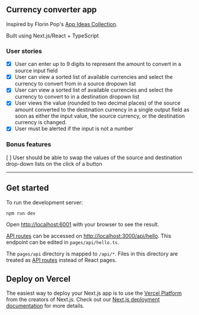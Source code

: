 ## Currency converter app
Inspired by Florin Pop's [App Ideas Collection](https://github.com/florinpop17/app-ideas/blob/master/Projects/2-Intermediate/Currency-Converter.md). 

Built using Next.js/React + TypeScript
### User stories

- [x] User can enter up to 9 digits to represent the amount to convert in a source input field  
- [x] User can view a sorted list of available currencies and select the currency to convert from in a source dropown list  
- [x] User can view a sorted list of available currencies and select the currency to convert to in a destination dropown list  
- [x] User views the value (rounded to two decimal places) of the source amount converted to the destination currency in a single output field as soon as either the input value, the source currency, or the destination currency is changed.  
- [x] User must be alerted if the input is not a number  

### Bonus features

[ ] User should be able to swap the values of the source and destination drop-down lists on the click of a button

---

## Get started

To run the development server:

```bash
npm run dev
```

Open [http://localhost:6001](http://localhost:6001) with your browser to see the result.

[API routes](https://nextjs.org/docs/api-routes/introduction) can be accessed on [http://localhost:3000/api/hello](http://localhost:3000/api/hello). This endpoint can be edited in `pages/api/hello.ts`.

The `pages/api` directory is mapped to `/api/*`. Files in this directory are treated as [API routes](https://nextjs.org/docs/api-routes/introduction) instead of React pages.

## Deploy on Vercel

The easiest way to deploy your Next.js app is to use the [Vercel Platform](https://vercel.com/new) from the creators of Next.js.
Check out our [Next.js deployment documentation](https://nextjs.org/docs/deployment) for more details.
